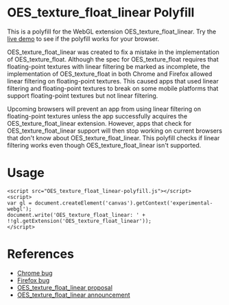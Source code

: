 # OES_texture_float_linear Polyfill

This is a polyfill for the WebGL extension OES_texture_float_linear. Try the [live demo](http://evanw.github.io/OES_texture_float_linear-polyfill/test.html) to see if the polyfill works for your browser.

OES_texture_float_linear was created to fix a mistake in the implementation of OES_texture_float. Although the spec for OES_texture_float requires that floating-point textures with linear filtering be marked as incomplete, the implementation of OES_texture_float in both Chrome and Firefox allowed linear filtering on floating-point textures. This caused apps that used linear filtering and floating-point textures to break on some mobile platforms that support floating-point textures but not linear filtering.

Upcoming browsers will prevent an app from using linear filtering on floating-point textures unless the app successfully acquires the OES_texture_float_linear extension. However, apps that check for OES_texture_float_linear support will then stop working on current browsers that don't know about OES_texture_float_linear. This polyfill checks if linear filtering works even though OES_texture_float_linear isn't supported.

# Usage

    <script src="OES_texture_float_linear-polyfill.js"></script>
    <script>
    var gl = document.createElement('canvas').getContext('experimental-webgl');
    document.write('OES_texture_float_linear: ' + !!gl.getExtension('OES_texture_float_linear'));
    </script>

# References

* [Chrome bug](https://code.google.com/p/chromium/issues/detail?id=238237)
* [Firefox bug](https://bugzilla.mozilla.org/show_bug.cgi?id=879954)
* [OES_texture_float_linear proposal](https://www.khronos.org/webgl/public-mailing-list/archives/1302/msg00042.html)
* [OES_texture_float_linear announcement](https://www.khronos.org/webgl/public-mailing-list/archives/1305/msg00022.html)

